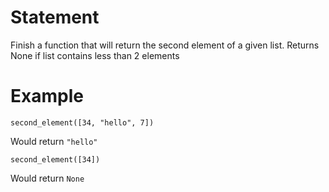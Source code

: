 # Statement

Finish a function that will return the second element of a 
given list. Returns None if list contains less than 2 elements

# Example 
```
second_element([34, "hello", 7])
```
Would return `"hello"`

```
second_element([34])
```
Would return `None`